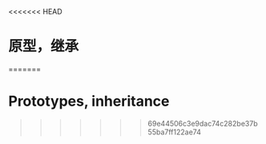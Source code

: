 <<<<<<< HEAD
# 原型，继承
=======
# Prototypes, inheritance
>>>>>>> 69e44506c3e9dac74c282be37b55ba7ff122ae74
